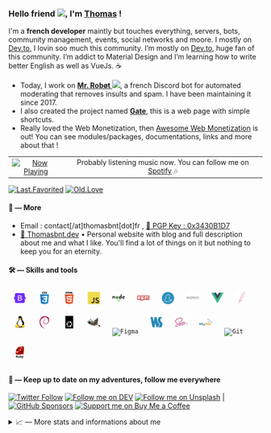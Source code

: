 <!--

   Hello friend
   If you copy my README GitHub profile, keep this note for credits mentions :D
    — Thomas Bnt (https://thomasbnt.dev)

-->


### Hello friend <img src="https://github.com/thomasbnt/thomasbnt/blob/me/assets/hi.gif" width="25px">, I'm [Thomas](https://thomasbnt.dev) ! 

I'm a **french developer** maintly but touches everything, servers, bots, community management, events, social networks and moore. I mostly on [Dev.to](https://dev.to/thomasbnt), I lovin soo much this community. I’m mostly on [Dev.to](https://dev.to/thomasbnt), huge fan of this community. I’m addict to Material Design and I’m learning how to write better English as well as VueJs. ☕

- Today, I work on **[Mr. Robøt <img src="https://github.com/thomasbnt/thomasbnt/blob/me/assets/mrrobot.png" width="13px">](https://mrrobot.app/)**, a french Discord bot for automated moderating that removes insults and spam. I have been maintaining it since 2017.
- I also created the project named **[Gate](https://gate.thomasbnt.dev/)**, this is a web page with simple shortcuts. 
- Really loved the Web Monetization, then [Awesome Web Monetization](https://github.com/thomasbnt/awesome-web-monetization) is out! You can see modules/packages, documentations, links and more about that !

<table align="center">
  <tr>
    <td align="center">
     <a href="https://np.thomasbnt.dev/now-playing?open"><img src="https://np.thomasbnt.dev/now-playing" width="256" height="64" alt="Now Playing"></a>
   </td>
   <td align="center">
   Probably listening music now. You can follow me on <a href="https://open.spotify.com/user/w522c32cigrl3ga1ia2ggru7s" target="_blank">Spotify</a> 🎶
   </td>
     </tr>
</table>

[![Last.Favorited](https://img.shields.io/badge/Last.Favorited-%231DB954.svg?&style=for-the-badge&logo=spotify&logoColor=white)](https://open.spotify.com/playlist/3xUATnkTWt9OSilK4E5eCW) [![Old.Love](https://img.shields.io/badge/Old.Love-%231DB954.svg?&style=for-the-badge&logo=spotify&logoColor=white)](https://open.spotify.com/playlist/58Er0NTDmf1N095ft86XBq)

#### 🎈 — More

- Email : contact[/at]thomasbnt[dot]fr , [🔑 PGP Key : 0x3430B1D7](https://thomasbnt.keybase.pub/keys/publickey_contact%40thomasbnt_fr.asc?dl=1)
- [🙌 Thomasbnt.dev](https://thomasbnt.dev) • Personal website with blog and full description about me and what I like. You'll find a lot of things on it but nothing to keep you for an eternity.


#### 🛠 — Skills and tools

<code><img style="margin: 10px" src="https://raw.githubusercontent.com/devicons/devicon/master/icons/bootstrap/bootstrap-plain.svg" alt="Bootstrap" height="25" /></code>
<code><img style="margin: 10px" src="https://raw.githubusercontent.com/devicons/devicon/master/icons/css3/css3-original-wordmark.svg" alt="CSS3" height="25" /></code>
<code><img style="margin: 10px" src="https://raw.githubusercontent.com/devicons/devicon/master/icons/html5/html5-original-wordmark.svg" alt="HTML5" height="25" /></code>
<code><img style="margin: 10px" src="https://raw.githubusercontent.com/devicons/devicon/master/icons/javascript/javascript-original.svg" alt="JavaScript" height="25" /></code>
<code><img style="margin: 10px" src="https://raw.githubusercontent.com/devicons/devicon/master/icons/nodejs/nodejs-original-wordmark.svg" alt="Node.js" height="25" /></code>
<code><img style="margin: 10px" src="https://raw.githubusercontent.com/devicons/devicon/master/icons/npm/npm-original-wordmark.svg" alt="NPM" height="25" /></code>
<code><img style="margin: 10px" src="https://raw.githubusercontent.com/devicons/devicon/master/icons/yarn/yarn-original.svg" alt="Yarn" height="25" /></code>
<code><img style="margin: 10px" src="https://raw.githubusercontent.com/devicons/devicon/master/icons/express/express-original-wordmark.svg" alt="Express.js" height="25" /></code>
<code><img style="margin: 10px" src="https://raw.githubusercontent.com/devicons/devicon/master/icons/vuejs/vuejs-original.svg" alt="Vue.js" height="25" /></code>
<code><img style="margin: 10px" src="https://raw.githubusercontent.com/devicons/devicon/master/icons/apache/apache-line.svg" alt="Apache" height="25" /></code>
<code><img style="margin: 10px" src="https://raw.githubusercontent.com/devicons/devicon/master/icons/linux/linux-original.svg" alt="Linux" height="25" /></code>
<code><img style="margin: 10px" src="https://raw.githubusercontent.com/devicons/devicon/master/icons/debian/debian-original.svg" alt="Debian" height="25" /></code>
<code><img style="margin: 10px" src="https://raw.githubusercontent.com/devicons/devicon/master/icons/ubuntu/ubuntu-plain.svg" alt="Ubuntu" height="25" /></code>
<code><img style="margin: 10px" src="https://raw.githubusercontent.com/devicons/devicon/master/icons/gimp/gimp-original.svg" alt="Gimp" height="25" /></code>
<code><img style="margin: 10px" src="https://s3.amazonaws.com/media.skillcrush.com/skillcrush/wp-content/uploads/2018/08/figma2.png" alt="Figma" height="25" /></code>
<code><img style="margin: 10px" src="https://raw.githubusercontent.com/devicons/devicon/master/icons/webstorm/webstorm-plain.svg" alt="Figma" height="25" /></code>
<code><img style="margin: 10px" src="https://raw.githubusercontent.com/devicons/devicon/master/icons/sass/sass-original.svg" alt="Sass" height="25" /></code>
<code><img style="margin: 10px" src="https://raw.githubusercontent.com/devicons/devicon/master/icons/mysql/mysql-original-wordmark.svg" alt="MySQL" height="25" /></code>
<code><img style="margin: 10px" src="https://www.vectorlogo.zone/logos/git-scm/git-scm-icon.svg" alt="Git" height="25" /></code>
<code><img style="margin: 10px" src="https://raw.githubusercontent.com/devicons/devicon/master/icons/ruby/ruby-original-wordmark.svg" alt="Ruby" height="25" /></code>

#### 🍃 — Keep up to date on my adventures, follow me everywhere

[![Twitter Follow](https://img.shields.io/twitter/follow/Thomasbnt_?color=%231DA1F2&label=Follow%20me&logo=Twitter&style=for-the-badge)](https://twitter.com/Thomasbnt_) [![Follow me on DEV](https://img.shields.io/badge/dev.to-%2308090A.svg?&style=for-the-badge&logo=dev.to&logoColor=white&alt=devto)](https://dev.to/thomasbnt) [![Follow me on Unsplash](https://img.shields.io/badge/See%20my%20photos%20on-Unsplash%20%F0%9F%93%B8-black?style=for-the-badge)](https://unsplash.com/@thomasbnt) | [![GitHub Sponsors](https://img.shields.io/badge/Sponsor%20me-%23EA54AE.svg?&style=for-the-badge&logo=github-sponsors&logoColor=white)](https://github.com/sponsor/thomasbnt) [![Support me on Buy Me a Coffee](https://img.shields.io/badge/-Support%20me-%23FFDD00?style=for-the-badge&logo=buy-me-a-coffee&logoColor=black)](https://www.buymeacoffee.com/thomasbnt?via=thomasbnt)

<details>
<summary>📈 — More stats and informations about me</summary>
<table>
  <tr>
    <td align="center">
      <img src="https://metrics.lecoq.io/thomasbnt?template=classic&base.header=0&base.activity=0&base.community=0&base.metadata=0&languages=1&pagespeed=1&posts=1&tweets=1&followup=1&pagespeed.detailed=false&pagespeed.screenshot=false&posts.limit=4&posts.source=dev.to&tweets.limit=2&config.timezone=Europe%2FParis"/>
     </td>
  </tr>
</table>
</details>


